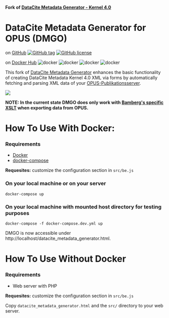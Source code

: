 **Fork of [DataCite Metadata Generator - Kernel 4.0](https://github.com/mpaluch/datacite-metadata-generator)**

# DataCite Metadata Generator for OPUS (DMGO)
on [GitHub](https://github.com/uniba-ub/datacite-metadata-generator-for-opus) [![GitHub tag](https://img.shields.io/github/tag/datacite-metadata-generator-for-opus/datacite-metadata-generator-for-opus.svg)](https://github.com/uniba-ub/datacite-metadata-generator-for-opus) [![GitHub license](https://img.shields.io/github/license/uniba-ub/datacite-metadata-generator-for-opus.svg)](https://github.com/uniba-ub/datacite-metadata-generator-for-opus/blob/master/LICENSE.md)

on [Docker Hub](https://hub.docker.com/r/unibaub/datacite-metadata-generator-for-opus) ![docker](https://img.shields.io/docker/stars/unibaub/datacite-metadata-generator-for-opus.svg) ![docker](https://img.shields.io/docker/pulls/unibaub/datacite-metadata-generator-for-opus.svg) ![docker](https://img.shields.io/docker/automated/unibaub/datacite-metadata-generator-for-opus.svg)
![docker](https://img.shields.io/docker/build/unibaub/datacite-metadata-generator-for-opus.svg)

This fork of [DataCite Metadata Generator](https://github.com/mpaluch/datacite-metadata-generator) enhances the basic functionality of creating DataCite Metadata Kernel 4.0 XML via forms by automatically fetching and parsing XML data of your [OPUS-Publikationsserver](http://www.kobv.de/entwicklung/software/opus-4/).

![](https://raw.githubusercontent.com/uniba-ub/datacite-metadata-generator-for-opus/master/screenshot.png)

**NOTE: In the current state DMGO does only work with [Bamberg's specific XSLT](https://github.com/uniba-ub/datacite-metadata-generator-for-opus/blob/master/bamberg.xslt) when exporting data from OPUS.**


# How To Use With Docker:

### Requirements
- [Docker](https://docs.docker.com/engine/installation/)
- [docker-compose](https://docs.docker.com/compose/install/)

**Requesites:** customize the configuration section in `src/be.js`

### On your local machine or on your server
```
docker-compose up
```

### On your local machine with mounted host directory for testing purposes
```
docker-compose -f docker-compose.dev.yml up
```
DMGO is now accessible under http://localhost/datacite_metadata_generator.html.


# How To Use Without Docker

### Requirements
- Web server with PHP

**Requesites:** customize the configuration section in `src/be.js`

Copy `datacite_metadata_generator.html` and the `src/` directory to your web server.
